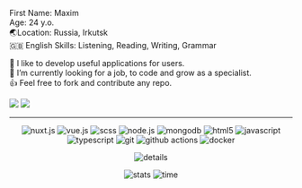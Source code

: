 First Name: Maxim<br/>
Age: 24 y.o.<br/>
🌏Location: Russia, Irkutsk<br/>
🇬🇧 English Skills: Listening, Reading, Writing, Grammar

💞️ I like to develop useful applications for users.<br/>
🌱 I’m currently looking for a job, to code and grow as a specialist.<br/>
👍 Feel free to fork and contribute any repo.<br/>

 
<div> 
    <a href = "mailto:purplehorrorrus@gmail.com"><img src="https://img.shields.io/badge/-Gmail-%23333?style=for-the-badge&logo=gmail"></a>
    <a href="https://t.me/infinitehorror"><img src="https://img.shields.io/badge/-Telegram-%23333?style=for-the-badge&logo=telegram"></a>
</div>

---

<p align="center">
  <img alt="nuxt.js" src="https://img.shields.io/badge/nuxtjs-00DC82.svg?&style=for-the-badge&logo=nuxt.js&logoColor=FFFFFF">
  <img alt="vue.js" src="https://img.shields.io/badge/vuejs-4FC08D.svg?&style=for-the-badge&logo=vue.js&logoColor=FFFFFF">
  <img alt="scss" src="https://img.shields.io/badge/scss-CC6699.svg?&style=for-the-badge&logo=sass&logoColor=FFFFFF">
  <img alt="node.js" src="https://img.shields.io/badge/nodejs-339933.svg?&style=for-the-badge&logo=node.js&logoColor=FFFFFF">
  <img alt="mongodb" src="https://img.shields.io/badge/mondodb-47A248.svg?&style=for-the-badge&logo=mongodb&logoColor=FFFFFF">
  <img alt="html5" src="https://img.shields.io/badge/html5-E34F26.svg?&style=for-the-badge&logo=html5&logoColor=FFFFFF">
  <img alt="javascript" src="https://img.shields.io/badge/javascript-F7DF1E.svg?&style=for-the-badge&logo=javascript&logoColor=000000">
  <img alt="typescript" src="https://shields.io/badge/typescript-3178C6?style=for-the-badge&logo=typescript&logoColor=FFFFFF">
  <img alt="git" src="https://img.shields.io/badge/git-F05032.svg?style=for-the-badge&logo=git&logoColor=FFFFFF">
  <img alt="github actions" src="https://img.shields.io/badge/-Github_Actions-E10098?style=for-the-badge&logo=github-actions&logoColor=FFFFFF" />
  <img alt="docker" src="https://img.shields.io/badge/docker-2496ED.svg?&style=for-the-badge&logo=docker&logoColor=FFFFFF">
</p>

<div align="center">
  
![details](https://github-profile-summary-cards.vercel.app/api/cards/profile-details?username=PurpleHorrorRus&theme=github_dark)

![stats](https://github-profile-summary-cards.vercel.app/api/cards/stats?username=PurpleHorrorRus&theme=github_dark)
![time](https://github-profile-summary-cards.vercel.app/api/cards/productive-time?username=PurpleHorrorRus&theme=github_dark)

</div>
